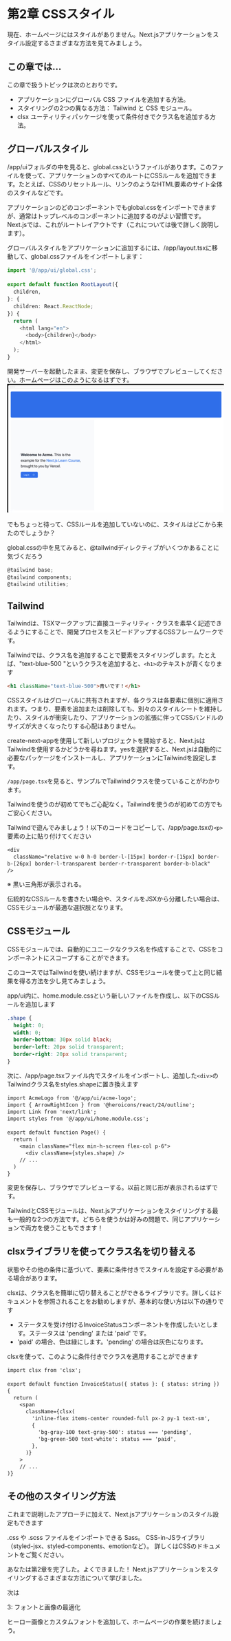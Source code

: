 # 第2章 CSSスタイル
現在、ホームページにはスタイルがありません。Next.jsアプリケーションをスタイル設定するさまざまな方法を見てみましょう。

## この章では...

この章で扱うトピックは次のとおりです。
* アプリケーションにグローバル CSS ファイルを追加する方法。
* スタイリングの2つの異なる方法： Tailwind と CSS モジュール。
* clsx ユーティリティパッケージを使って条件付きでクラス名を追加する方法。

## グローバルスタイル
/app/uiフォルダの中を見ると、global.cssというファイルがあります。このファイルを使って、アプリケーションのすべてのルートにCSSルールを追加できます。たとえば、CSSのリセットルール、リンクのようなHTML要素のサイト全体のスタイルなどです。

アプリケーションのどのコンポーネントでもglobal.cssをインポートできますが、通常はトップレベルのコンポーネントに追加するのがよい習慣です。Next.jsでは、これがルートレイアウトです（これについては後で詳しく説明します）。

グローバルスタイルをアプリケーションに追加するには、/app/layout.tsxに移動して、global.cssファイルをインポートします：

```typescript
import '@/app/ui/global.css';

export default function RootLayout({
  children,
}: {
  children: React.ReactNode;
}) {
  return (
    <html lang="en">
      <body>{children}</body>
    </html>
  );
}
```
開発サーバーを起動したまま、変更を保存し、ブラウザでプレビューしてください。ホームページはこのようになるはずです。
![プレビュー](./images/image1.png)

でもちょっと待って、CSSルールを追加していないのに、スタイルはどこから来たのでしょうか？

global.cssの中を見てみると、@tailwindディレクティブがいくつかあることに気づくだろう

```typescript
@tailwind base;
@tailwind components;
@tailwind utilities;
```

## Tailwind
Tailwindは、TSXマークアップに直接ユーティリティ・クラスを素早く記述できるようにすることで、開発プロセスをスピードアップするCSSフレームワークです。

Tailwindでは、クラス名を追加することで要素をスタイリングします。たとえば、"text-blue-500 "というクラスを追加すると、`<h1>`のテキストが青くなります
```html
<h1 className="text-blue-500">青いです！</h1>
```
CSSスタイルはグローバルに共有されますが、各クラスは各要素に個別に適用されます。つまり、要素を追加または削除しても、別々のスタイルシートを維持したり、スタイルが衝突したり、アプリケーションの拡張に伴ってCSSバンドルのサイズが大きくなったりする心配はありません。

create-next-appを使用して新しいプロジェクトを開始すると、Next.jsはTailwindを使用するかどうかを尋ねます。yesを選択すると、Next.jsは自動的に必要なパッケージをインストールし、アプリケーションにTailwindを設定します。

`/app/page.tsx`を見ると、サンプルでTailwindクラスを使っていることがわかります。

Tailwindを使うのが初めてでもご心配なく。Tailwindを使うのが初めての方でもご安心ください。

Tailwindで遊んでみましょう！以下のコードをコピーして、/app/page.tsxの`<p>`要素の上に貼り付けてください

```tsx
<div
  className="relative w-0 h-0 border-l-[15px] border-r-[15px] border-b-[26px] border-l-transparent border-r-transparent border-b-black"
/>
```
※ 黒い三角形が表示される。

伝統的なCSSルールを書きたい場合や、スタイルをJSXから分離したい場合は、CSSモジュールが最適な選択肢となります。

## CSSモジュール
CSSモジュールでは、自動的にユニークなクラス名を作成することで、CSSをコンポーネントにスコープすることができます。

このコースではTailwindを使い続けますが、CSSモジュールを使って上と同じ結果を得る方法を少し見てみましょう。

app/ui内に、home.module.cssという新しいファイルを作成し、以下のCSSルールを追加します


```css
.shape {
  height: 0;
  width: 0;
  border-bottom: 30px solid black;
  border-left: 20px solid transparent;
  border-right: 20px solid transparent;
}
```

次に、/app/page.tsxファイル内でスタイルをインポートし、追加した`<div>`のTailwindクラス名をstyles.shapeに置き換えます

```tsx
import AcmeLogo from '@/app/ui/acme-logo';
import { ArrowRightIcon } from '@heroicons/react/24/outline';
import Link from 'next/link';
import styles from '@/app/ui/home.module.css';

export default function Page() {
  return (
    <main className="flex min-h-screen flex-col p-6">
      <div className={styles.shape} />
    // ...
  )
}
```


変更を保存し、ブラウザでプレビューする。以前と同じ形が表示されるはずです。

TailwindとCSSモジュールは、Next.jsアプリケーションをスタイリングする最も一般的な2つの方法です。どちらを使うかは好みの問題で、同じアプリケーションで両方を使うこともできます！

## clsxライブラリを使ってクラス名を切り替える
状態やその他の条件に基づいて、要素に条件付きでスタイルを設定する必要がある場合があります。

clsxは、クラス名を簡単に切り替えることができるライブラリです。詳しくはドキュメントを参照されることをお勧めしますが、基本的な使い方は以下の通りです

* ステータスを受け付けるInvoiceStatusコンポーネントを作成したいとします。ステータスは 'pending' または 'paid' です。
* 'paid' の場合、色は緑にします。'pending' の場合は灰色になります。

clsxを使って、このように条件付きでクラスを適用することができます
```tsx
import clsx from 'clsx';

export default function InvoiceStatus({ status }: { status: string }) {
  return (
    <span
      className={clsx(
        'inline-flex items-center rounded-full px-2 py-1 text-sm',
        {
          'bg-gray-100 text-gray-500': status === 'pending',
          'bg-green-500 text-white': status === 'paid',
        },
      )}
    >
    // ...
)}
```

## その他のスタイリング方法
これまで説明したアプローチに加えて、Next.jsアプリケーションのスタイル設定もできます

.css や .scss ファイルをインポートできる Sass。
CSS-in-JSライブラリ（styled-jsx、styled-components、emotionなど）。
詳しくはCSSのドキュメントをご覧ください。

あなたは第2章を完了した。よくできました！
Next.jsアプリケーションをスタイリングするさまざまな方法について学びました。

次は

3: フォントと画像の最適化

ヒーロー画像とカスタムフォントを追加して、ホームページの作業を続けましょう。
